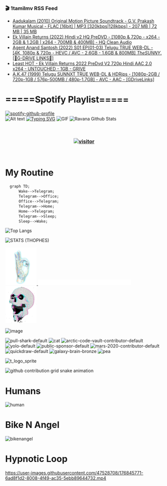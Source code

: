 ### 🎬 1tamilmv RSS Feed

<!-- BLOG-POST-LIST:START -->
- [Aadukalam &lpar;2010&rpar; Original Motion Picture Soundtrack - G.V. Prakash Kumar Musical - FLAC [16bit] | MP3 [320kbps|128kbps] - 207 MB | 72 MB | 35 MB](https://www.1tamilmv.pics/index.php?/forums/topic/166586-aadukalam-2010-original-motion-picture-soundtrack-gv-prakash-kumar-musical-flac-16bit-mp3-320kbps128kbps-207-mb-72-mb-35-mb/&do=findComment&comment=332415)
- [Ek Villain Returns &lpar;2022&rpar; Hindi v2 HQ PreDVD - [1080p &amp; 720p - x264 - 2GB &amp; 1.2GB | x264 - 700MB &amp; 400MB] - HQ Clean Audio](https://www.1tamilmv.pics/index.php?/forums/topic/166500-ek-villain-returns-2022-hindi-v2-hq-predvd-1080p-720p-x264-2gb-12gb-x264-700mb-400mb-hq-clean-audio/&do=findComment&comment=332414)
- [Agent Anand Santosh &lpar;2022&rpar; S01 EP&lpar;01-03&rpar; Telugu TRUE WEB-DL - [4K, 1080p &amp; 720p - HEVC / AVC - 2.6GB - 1.6GB &amp; 800MB] _TheSUNNY_.[🔰G-DRIVE LINKS🔰]](https://www.1tamilmv.pics/index.php?/forums/topic/166156-agent-anand-santosh-2022-s01-ep01-03-telugu-true-web-dl-4k-1080p-720p-hevc-avc-26gb-16gb-800mb-_thesunny_%F0%9F%94%B0g-drive-links%F0%9F%94%B0/&do=findComment&comment=332413)
- [Least HOT - Ek Villain Returns 2022 PreDvd V2 720p Hindi AAC 2.0 x264 - UNTOUCHED - 1GB - GRIVE](https://www.1tamilmv.pics/index.php?/forums/topic/166607-least-hot-ek-villain-returns-2022-predvd-v2-720p-hindi-aac-20-x264-untouched-1gb-grive/&do=findComment&comment=332409)
- [A.K.47 &lpar;1999&rpar; Telugu SUNNXT TRUE WEB-DL &amp; HDRips - [1080p-2GB / 720p-1GB / 576p-500MB / 480p-1.7GB] - AVC - AAC - [GDriveLinks]](https://www.1tamilmv.pics/index.php?/forums/topic/166605-ak47-1999-telugu-sunnxt-true-web-dl-hdrips-1080p-2gb-720p-1gb-576p-500mb-480p-17gb-avc-aac-gdrivelinks/&do=findComment&comment=332407)
<!-- BLOG-POST-LIST:END -->

# =====Spotify Playlist=====
[![spotify-github-profile](https://spotify-github-profile.vercel.app/api/view?uid=31rfzgmuvvewegdlxvlev4ynz4vu&cover_image=true&theme=default&bar_color=53b14f&bar_color_cover=true)](https://ravana69.github.io/rss)
</br>
![Alt text](https://spotify-recently-played-readme.vercel.app/api?user=31rfzgmuvvewegdlxvlev4ynz4vu)
[![Typing SVG](https://readme-typing-svg.herokuapp.com?color=%2336BCF7&center=true&vCenter=true&multiline=true&height=81&lines=I+AM+RAVANA;CONTACT+ME+ON+TELEGRAM%3A+%40R4V4N4)](https://git.io/typing-svg)
<img align="centre" height="400px" width="490px" alt="GIF" src="https://github.com/ravana69/ravana69/blob/master/rvm.gif" />
![Ravana Github Stats](https://github-readme-stats.vercel.app/api?username=ravana69&&show_icons=true&theme=radical)

<br />
<h3 align="center"> <a href="https://t.me/r4v4n4"><img src="https://profile-counter.glitch.me/ravana69/count.svg" alt="visitor" width="600"></a> </h3>
</br>

<H1>My Routine</H1>

```mermaid
  graph TD;
      Wake-->Telegram;
      Telegram-->Office;
      Office-->Telegram;
      Telegram-->Home;
      Home-->Telegram;
      Telegram-->Sleep;
      Sleep-->Wake;
```
![Top Langs](https://github-readme-stats.vercel.app/api/top-langs/?username=ravana69&&show_icons=true&theme=radical)

![STATS (THOPHES)](https://github-profile-trophy.vercel.app/?username=ravana69&theme=gruvbox&margin-w=10&margin-h=15&column=8)
<br />
<p align="left">
    <a href="#">
        <img width="20%" src="./assets/images/hand.gif" alt="" />
    </a>
    <a href="#">
        <img width="59%" src="./assets/images/spacer.png" alt="" >
    </a>
    <a href="#">
        <img width="20%" src="./assets/images/skull.gif" alt="" />
    </a>
</p>


![image](https://user-images.githubusercontent.com/47528708/175298537-0623dc00-7b1a-4ec1-b5b1-71768763a234.png)

<img width="148" alt="pull-shark-default" src="https://user-images.githubusercontent.com/47528708/176419715-70981865-4dc6-489a-8a1a-06842db67b15.gif"> <img width="148" alt="cat" src="https://user-images.githubusercontent.com/47528708/179149594-60701d0e-e626-415f-9958-80736351eadd.gif"> <img width="148" alt="arctic-code-vault-contributor-default" src="https://user-images.githubusercontent.com/47528708/175267501-e1fbbb8f-c2b2-4882-b865-2ac4debef26c.png"> <img width="148" alt="yolo-default" src="https://user-images.githubusercontent.com/47528708/175267654-281a1880-1129-4b7b-bf2f-de5dd2bc5afa.png"> <img width="148" alt="public-sponsor-default" src="https://user-images.githubusercontent.com/47528708/175268448-2e78cc75-fb25-4d76-bd22-7df520446b45.png"> <img width="148" alt="mars-2020-contributor-default" src="https://user-images.githubusercontent.com/47528708/175268475-de6d987a-3be9-4353-86a5-23b422559355.png"> <img width="148" alt="quickdraw-default" src="https://user-images.githubusercontent.com/47528708/179148665-33e7c2c8-5d95-413e-8b25-6862820a5fe7.png"> <img width="148" alt="galaxy-brain-bronze" src="https://user-images.githubusercontent.com/47528708/176419717-e2fdca8b-0fdc-47dd-9511-a7ff52178a33.gif"> <img width="148" alt="pea" src="https://user-images.githubusercontent.com/47528708/179149608-800ce6e1-7d24-4bfe-8e84-5628e6d5497d.gif">

![t_logo_sprite](https://user-images.githubusercontent.com/47528708/175293007-21ff1792-1fca-4be3-bcae-12fdc3aa414f.svg)

![github contribution grid snake animation](https://raw.githubusercontent.com/ravana69/ravana69/output/github-contribution-grid-snake-dark.svg#gh-dark-mode-only)

# Humans
<img width="170" alt="human" src="https://user-images.githubusercontent.com/47528708/176413829-c142d478-1c96-4c3c-a2a4-2dd35374c335.gif">

# Bike N Angel
<img width="170" alt="bikenangel" src="https://user-images.githubusercontent.com/47528708/176616968-3a44f91e-8016-477c-9bb5-c4689a1adbee.gif">

# Hypnotic Loop

https://user-images.githubusercontent.com/47528708/176845771-6ad8f1d2-8008-4f49-ac35-5ebb89644732.mp4

